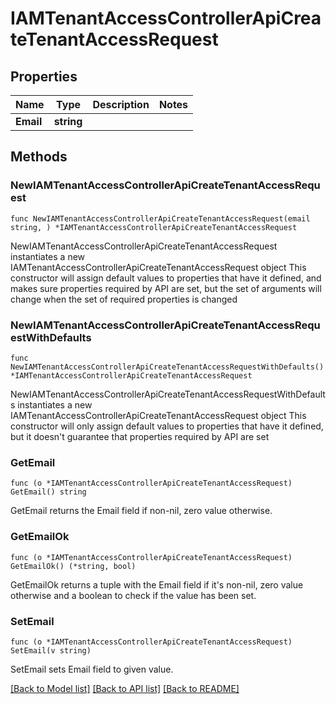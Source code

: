 # IAMTenantAccessControllerApiCreateTenantAccessRequest

## Properties

Name | Type | Description | Notes
------------ | ------------- | ------------- | -------------
**Email** | **string** |  | 

## Methods

### NewIAMTenantAccessControllerApiCreateTenantAccessRequest

`func NewIAMTenantAccessControllerApiCreateTenantAccessRequest(email string, ) *IAMTenantAccessControllerApiCreateTenantAccessRequest`

NewIAMTenantAccessControllerApiCreateTenantAccessRequest instantiates a new IAMTenantAccessControllerApiCreateTenantAccessRequest object
This constructor will assign default values to properties that have it defined,
and makes sure properties required by API are set, but the set of arguments
will change when the set of required properties is changed

### NewIAMTenantAccessControllerApiCreateTenantAccessRequestWithDefaults

`func NewIAMTenantAccessControllerApiCreateTenantAccessRequestWithDefaults() *IAMTenantAccessControllerApiCreateTenantAccessRequest`

NewIAMTenantAccessControllerApiCreateTenantAccessRequestWithDefaults instantiates a new IAMTenantAccessControllerApiCreateTenantAccessRequest object
This constructor will only assign default values to properties that have it defined,
but it doesn't guarantee that properties required by API are set

### GetEmail

`func (o *IAMTenantAccessControllerApiCreateTenantAccessRequest) GetEmail() string`

GetEmail returns the Email field if non-nil, zero value otherwise.

### GetEmailOk

`func (o *IAMTenantAccessControllerApiCreateTenantAccessRequest) GetEmailOk() (*string, bool)`

GetEmailOk returns a tuple with the Email field if it's non-nil, zero value otherwise
and a boolean to check if the value has been set.

### SetEmail

`func (o *IAMTenantAccessControllerApiCreateTenantAccessRequest) SetEmail(v string)`

SetEmail sets Email field to given value.



[[Back to Model list]](../README.md#documentation-for-models) [[Back to API list]](../README.md#documentation-for-api-endpoints) [[Back to README]](../README.md)


